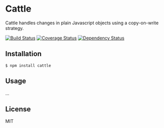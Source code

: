 # Cattle

Cattle handles changes in plain Javascript objects using a copy-on-write strategy.

[![Build Status](https://travis-ci.org/jobedom/cattle.png?branch=master)](https://travis-ci.org/jobedom/cattle)
[![Coverage Status](https://coveralls.io/repos/jobedom/cattle/badge.png)](https://coveralls.io/r/jobedom/cattle)
[![Dependency Status](https://gemnasium.com/jobedom/cattle.png)](https://gemnasium.com/jobedom/cattle)

## Installation

    $ npm install cattle

## Usage

...

## License

MIT

